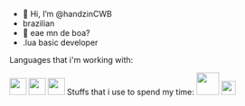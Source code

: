 - 👋 Hi, I’m @handzinCWB
- brazilian 
- 👋 eae mn de boa? 
- .lua basic developer 


Languages that i'm working with:

<img src="https://tse4.mm.bing.net/th?id=OIP.ubux1yLT726_fVc3A7WSXgHaHa&pid=Api&P=0&w=300&h=300" width="30vw" height="30vh">
<img src="https://mir-s3-cdn-cf.behance.net/project_modules/disp/4850de49604597.5608607aaab6c.png" width="30vw" height="30vh">  
<img src="https://www.logolynx.com/images/logolynx/8c/8cdf4c047e99f7389e76aa4e2e7e2803.png" width="30vw" height="30vh">   
Stuffs that i use to spend my time:
<img src="https://devtools.com.br/blog/wp-content/uploads/2013/06/MySQL-Logo.wine_.png" width="40vw" height="40vh">  
<img src="https://upload.wikimedia.org/wikipedia/commons/thumb/c/cf/Lua-Logo.svg/1200px-Lua-Logo.svg.png" width="25vw" height="25vh"> 
 
<!--
<img src="" width="700vw" height="350vh">
-->
<!---
handzinCWB/handzinCWB is a ✨ special ✨ repository because its `README.md` (this file) appears on your GitHub profile.
You can click the Preview link to take a look at your changes.
--->
